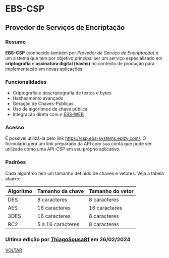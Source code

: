 # EBS-CSP
## Provedor de Serviços de Encriptação

### Resumo
<b>EBS-CSP</b> (conhecido também por <i>Provedor de Serviço de Encriptação</i>) é um sistema que tem por objetivo principal ser um serviço especializado em <b>criptografia</b> e <b>assinatura digital (hashs)</b> no contexto de produção para implementação em novas aplicações.

### Funcionalidades
- Criptografia e descriptografia de textos e bytes
- Hasheamento avançado
- Geração de Chaves-Públicas
- Uso de algoritmos de chave pública
- Integração direta com o [EBS-WEB](https://github.com/EBS-Security-Systems/EBS-Docs/blob/main/docs/EBS-WEB.md)

### Acesso
É possível utilizá-la pelo link https://csp.ebs-systems.epizy.com/. O formulário gera um link preparado da API com sua conta que pode ser utilizado como uma API-CSP em seu próprio aplicativo.

### Padrões

Cada algoritmo tem um tamanho definido de chaves e vetores. Veja a tabela abaixo:

| Algoritmo | Tamanho da chave | Tamanho do vetor |
| --- | --- | --- |
| DES | 8 caracteres | 8 caracteres |
| AES | 16 caracteres | 16 caracteres |
| 3DES | 16 caracteres | 8 caracteres |
| RC2 | 5 a 16 caracteres | 8 caracteres |


### Ultima edição por [ThiagoSousa81](https://github.com/ThiagoSousa81/) em 26/02/2024

[VOLTAR](https://github.com/EBS-Security-Systems/EBS-Docs#readme)